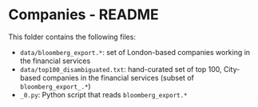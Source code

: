 # Companies - README

This folder contains the following files:

-   `data/bloomberg_export.*`: set of London-based companies working in the
  financial services
-   `data/top100_disambiguated.txt`: hand-curated set of top 100, City-based companies in the financial services (subset of `bloomberg_export_.*`)
-   `_0.py`: Python script that reads `bloomberg_export.*`
